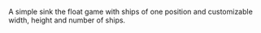 A simple sink the float game with ships of one position and customizable width, height and number of ships.
